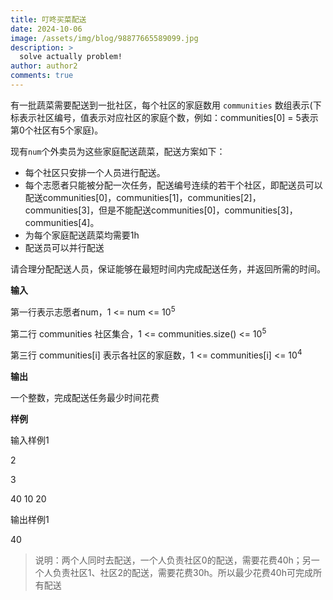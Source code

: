 ```yaml
---
title: 叮咚买菜配送
date: 2024-10-06
image: /assets/img/blog/98877665589099.jpg
description: >
  solve actually problem!
author: author2
comments: true
---
```


有一批蔬菜需要配送到一批社区，每个社区的家庭数用 `communities` 数组表示(下标表示社区编号，值表示对应社区的家庭个数，例如：communities[0] = 5表示第0个社区有5个家庭)。

现有`num`个外卖员为这些家庭配送蔬菜，配送方案如下：

- 每个社区只安排一个人员进行配送。
- 每个志愿者只能被分配一次任务，配送编号连续的若干个社区，即配送员可以配送communities[0]，communities[1]，communities[2]，communities[3]，但是不能配送communities[0]，communities[3]，communities[4]。
- 为每个家庭配送蔬菜均需要1h
- 配送员可以并行配送

请合理分配配送人员，保证能够在最短时间内完成配送任务，并返回所需的时间。

**输入**

第一行表示志愿者num，1 <= num <= 10<sup>5</sup>

第二行 communities 社区集合，1 <= communities.size() <= 10<sup>5</sup>

第三行 communities[i] 表示各社区的家庭数，1 <= communities[i] <= 10<sup>4</sup>

**输出**

一个整数，完成配送任务最少时间花费

**样例**

输入样例1

2

3

40 10 20

输出样例1

40

> 说明：两个人同时去配送，一个人负责社区0的配送，需要花费40h；另一个人负责社区1、社区2的配送，需要花费30h。所以最少花费40h可完成所有配送

